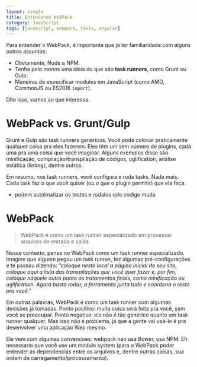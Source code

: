 ```yaml
---
layout: single
title: Entendendo WebPack
category: JavaScript
tags: [javascript, webpack, tools, angular]
---
```


Para entender o WebPack, é importante que já ter familiaridade com alguns outros assuntos:

- Obviamente, Node e NPM.
- Tenha pelo menos uma ideia do que são **task runners**, como Grunt ou Gulp.
- Maneiras de especificar modules em JavaScript (como AMD, CommonJS ou ES2016 `import`).

Dito isso, vamos ao que interessa.

# WebPack vs. Grunt/Gulp

Grunt e Gulp são task runners genéricos. Você pode colocar praticamente qualquer coisa pra eles fazerem. Eles têm um sem número de plugins, cada uma pra uma coisa que você imaginar. Alguns exemplos disso são minificação, compilação/transpilação de códigos, uglification, análise estática (linting), dentre outros.

Em resumo, nos task runners, você configura e roda tasks. Nada mais. Cada task faz o que você quiser (ou o que o plugin permitir) que ela faça.
- podem autoimatizar os testes e rodalos qdo codigo muda

# WebPack

> WebPack é como um task runner especializado em processar arquivos de entrada e saída.

Nesse contexto, pense no WebPack como um task runner especializado. Imagine que alguem pegou um task runner, fez algumas pré-configurações e te passou dizendo: *"coloque neste local a página inicial do seu site, coloque aqui a lista das transpilações que você quer fazer e, por fim, coloque naquele outro ponto os tratamentos finais, como minificação ou uglification. Agora basta rodar, a ferramenta junta tudo e coordena o resto pra você."*

Em outras palavras, WebPack é como um task runner com algumas decisões já tomadas. Ponto positivo: muita coisa será feita pra você, sem você se preocupar. Ponto negativo: ele não é tão genérico quanto um task runner qualquer. Mas isso não é problema, já que a gente vai usá-lo é pra desenvolver uma aplicação Web mesmo.

Ele vem com algumas convencoes: webpack nao usa Bower, usa NPM. Eh necessario que você use um module system (para o WebPack poder entender as dependencias entre os arquivos e, dentre outras coisas, sua ordem de carregamento/processamento).




